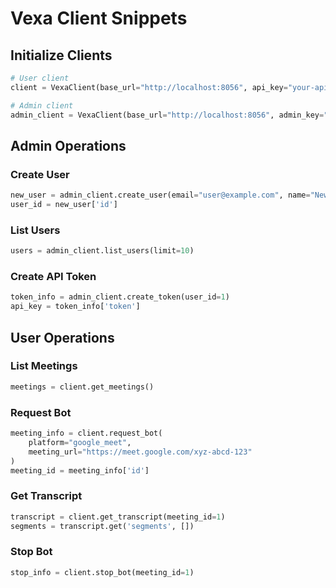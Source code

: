 # Vexa Client Snippets

## Initialize Clients

```python
# User client
client = VexaClient(base_url="http://localhost:8056", api_key="your-api-key")

# Admin client
admin_client = VexaClient(base_url="http://localhost:8056", admin_key="supersecretadmintoken")
```

## Admin Operations

### Create User
```python
new_user = admin_client.create_user(email="user@example.com", name="New User")
user_id = new_user['id']
```

### List Users
```python
users = admin_client.list_users(limit=10)
```

### Create API Token
```python
token_info = admin_client.create_token(user_id=1)
api_key = token_info['token']
```

## User Operations

### List Meetings
```python
meetings = client.get_meetings()
```

### Request Bot
```python
meeting_info = client.request_bot(
    platform="google_meet",
    meeting_url="https://meet.google.com/xyz-abcd-123"
)
meeting_id = meeting_info['id']
```

### Get Transcript
```python
transcript = client.get_transcript(meeting_id=1)
segments = transcript.get('segments', [])
```

### Stop Bot
```python
stop_info = client.stop_bot(meeting_id=1)
``` 